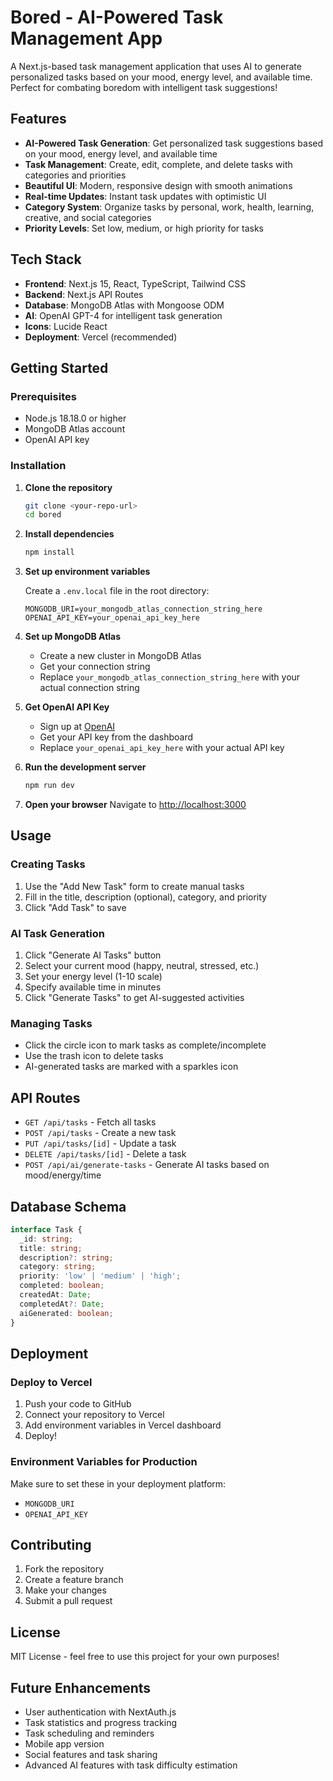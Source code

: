 # Bored - AI-Powered Task Management App

A Next.js-based task management application that uses AI to generate personalized tasks based on your mood, energy level, and available time. Perfect for combating boredom with intelligent task suggestions!

## Features

- **AI-Powered Task Generation**: Get personalized task suggestions based on your mood, energy level, and available time
- **Task Management**: Create, edit, complete, and delete tasks with categories and priorities
- **Beautiful UI**: Modern, responsive design with smooth animations
- **Real-time Updates**: Instant task updates with optimistic UI
- **Category System**: Organize tasks by personal, work, health, learning, creative, and social categories
- **Priority Levels**: Set low, medium, or high priority for tasks

## Tech Stack

- **Frontend**: Next.js 15, React, TypeScript, Tailwind CSS
- **Backend**: Next.js API Routes
- **Database**: MongoDB Atlas with Mongoose ODM
- **AI**: OpenAI GPT-4 for intelligent task generation
- **Icons**: Lucide React
- **Deployment**: Vercel (recommended)

## Getting Started

### Prerequisites

- Node.js 18.18.0 or higher
- MongoDB Atlas account
- OpenAI API key

### Installation

1. **Clone the repository**
   ```bash
   git clone <your-repo-url>
   cd bored
   ```

2. **Install dependencies**
   ```bash
   npm install
   ```

3. **Set up environment variables**
   
   Create a `.env.local` file in the root directory:
   ```env
   MONGODB_URI=your_mongodb_atlas_connection_string_here
   OPENAI_API_KEY=your_openai_api_key_here
   ```

4. **Set up MongoDB Atlas**
   - Create a new cluster in MongoDB Atlas
   - Get your connection string
   - Replace `your_mongodb_atlas_connection_string_here` with your actual connection string

5. **Get OpenAI API Key**
   - Sign up at [OpenAI](https://openai.com)
   - Get your API key from the dashboard
   - Replace `your_openai_api_key_here` with your actual API key

6. **Run the development server**
   ```bash
   npm run dev
   ```

7. **Open your browser**
   Navigate to [http://localhost:3000](http://localhost:3000)

## Usage

### Creating Tasks
1. Use the "Add New Task" form to create manual tasks
2. Fill in the title, description (optional), category, and priority
3. Click "Add Task" to save

### AI Task Generation
1. Click "Generate AI Tasks" button
2. Select your current mood (happy, neutral, stressed, etc.)
3. Set your energy level (1-10 scale)
4. Specify available time in minutes
5. Click "Generate Tasks" to get AI-suggested activities

### Managing Tasks
- Click the circle icon to mark tasks as complete/incomplete
- Use the trash icon to delete tasks
- AI-generated tasks are marked with a sparkles icon

## API Routes

- `GET /api/tasks` - Fetch all tasks
- `POST /api/tasks` - Create a new task
- `PUT /api/tasks/[id]` - Update a task
- `DELETE /api/tasks/[id]` - Delete a task
- `POST /api/ai/generate-tasks` - Generate AI tasks based on mood/energy/time

## Database Schema

```typescript
interface Task {
  _id: string;
  title: string;
  description?: string;
  category: string;
  priority: 'low' | 'medium' | 'high';
  completed: boolean;
  createdAt: Date;
  completedAt?: Date;
  aiGenerated: boolean;
}
```

## Deployment

### Deploy to Vercel

1. Push your code to GitHub
2. Connect your repository to Vercel
3. Add environment variables in Vercel dashboard
4. Deploy!

### Environment Variables for Production

Make sure to set these in your deployment platform:
- `MONGODB_URI`
- `OPENAI_API_KEY`

## Contributing

1. Fork the repository
2. Create a feature branch
3. Make your changes
4. Submit a pull request

## License

MIT License - feel free to use this project for your own purposes!

## Future Enhancements

- User authentication with NextAuth.js
- Task statistics and progress tracking
- Task scheduling and reminders
- Mobile app version
- Social features and task sharing
- Advanced AI features with task difficulty estimation
